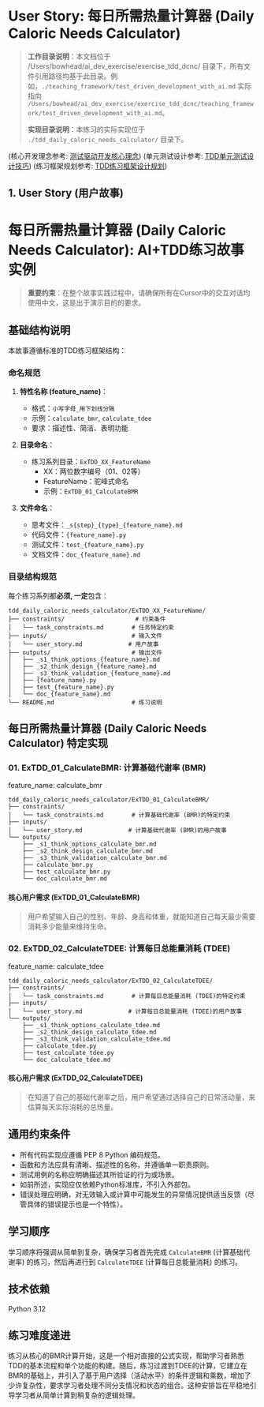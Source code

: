 # User Story: 每日所需热量计算器 (Daily Caloric Needs Calculator)

> **工作目录说明**：本文档位于 /Users/bowhead/ai_dev_exercise/exercise_tdd_dcnc/ 目录下，所有文件引用路径均基于此目录。例如，`./teaching_framework/test_driven_development_with_ai.md` 实际指向 `/Users/bowhead/ai_dev_exercise/exercise_tdd_dcnc/teaching_framework/test_driven_development_with_ai.md`。
>
> **实现目录说明**：本练习的实际实现位于 `./tdd_daily_caloric_needs_calculator/` 目录下。

(核心开发理念参考: [测试驱动开发核心理念](./teaching_framework/test_driven_development_with_ai.md))
(单元测试设计参考: [TDD单元测试设计技巧](./teaching_framework/tdd_unit_test_design_techniques.md))
(练习框架规划参考: [TDD练习框架设计规划](./teaching_framework/planning_tdd_exercise.md))

## 1. User Story (用户故事)

# 每日所需热量计算器 (Daily Caloric Needs Calculator): AI+TDD练习故事实例

> **重要约束**：在整个故事实践过程中，请确保所有在Cursor中的交互对话均使用中文，这是出于演示目的的要求。

## 基础结构说明

本故事遵循标准的TDD练习框架结构：

### 命名规范

1.  **特性名称 (feature_name)**：
    *   格式：`小写字母_用下划线分隔`
    *   示例：`calculate_bmr`, `calculate_tdee`
    *   要求：描述性、简洁、表明功能

2.  **目录命名**：
    *   练习系列目录：`ExTDD_XX_FeatureName`
        *   XX：两位数字编号（01、02等）
        *   FeatureName：驼峰式命名
        *   示例：`ExTDD_01_CalculateBMR`

3.  **文件命名**：
    *   思考文件：`_s{step}_{type}_{feature_name}.md`
    *   代码文件：`{feature_name}.py`
    *   测试文件：`test_{feature_name}.py`
    *   文档文件：`doc_{feature_name}.md`

### 目录结构规范

每个练习系列都**必须, 一定**包含：

```
tdd_daily_caloric_needs_calculator/ExTDD_XX_FeatureName/
├── constraints/                    # 约束条件
│   └── task_constraints.md        # 任务特定约束
├── inputs/                        # 输入文件
│   └── user_story.md             # 用户故事
├── outputs/                       # 输出文件
│   ├── _s1_think_options_{feature_name}.md
│   ├── _s2_think_design_{feature_name}.md
│   ├── _s3_think_validation_{feature_name}.md
│   ├── {feature_name}.py
│   ├── test_{feature_name}.py
│   └── doc_{feature_name}.md
└── README.md                      # 练习说明
```

## 每日所需热量计算器 (Daily Caloric Needs Calculator) 特定实现

### 01. ExTDD_01_CalculateBMR: 计算基础代谢率 (BMR)

feature_name: calculate_bmr

```
tdd_daily_caloric_needs_calculator/ExTDD_01_CalculateBMR/
├── constraints/
│   └── task_constraints.md        # 计算基础代谢率 (BMR)的特定约束
├── inputs/
│   └── user_story.md             # 计算基础代谢率 (BMR)的用户故事
└── outputs/
    ├── _s1_think_options_calculate_bmr.md
    ├── _s2_think_design_calculate_bmr.md
    ├── _s3_think_validation_calculate_bmr.md
    ├── calculate_bmr.py
    ├── test_calculate_bmr.py
    └── doc_calculate_bmr.md
```

#### 核心用户需求 (ExTDD_01_CalculateBMR)
> 用户希望输入自己的性别、年龄、身高和体重，就能知道自己每天最少需要消耗多少能量来维持生命。

### 02. ExTDD_02_CalculateTDEE: 计算每日总能量消耗 (TDEE)

feature_name: calculate_tdee

```
tdd_daily_caloric_needs_calculator/ExTDD_02_CalculateTDEE/
├── constraints/
│   └── task_constraints.md        # 计算每日总能量消耗 (TDEE)的特定约束
├── inputs/
│   └── user_story.md             # 计算每日总能量消耗 (TDEE)的用户故事
└── outputs/
    ├── _s1_think_options_calculate_tdee.md
    ├── _s2_think_design_calculate_tdee.md
    ├── _s3_think_validation_calculate_tdee.md
    ├── calculate_tdee.py
    ├── test_calculate_tdee.py
    └── doc_calculate_tdee.md
```

#### 核心用户需求 (ExTDD_02_CalculateTDEE)
> 在知道了自己的基础代谢率之后，用户希望通过选择自己的日常活动量，来估算每天实际消耗的总热量。

## 通用约束条件
*   所有代码实现应遵循 PEP 8 Python 编码规范。
*   函数和方法应具有清晰、描述性的名称，并遵循单一职责原则。
*   测试用例的名称应明确描述其所验证的行为或场景。
*   如前所述，实现应仅依赖Python标准库，不引入外部包。
*   错误处理应明确，对无效输入或计算中可能发生的异常情况提供适当反馈（尽管具体的错误提示也是一个特性）。

## 学习顺序
学习顺序将强调从简单到复杂，确保学习者首先完成 `CalculateBMR` (计算基础代谢率) 的练习，然后再进行到 `CalculateTDEE` (计算每日总能量消耗) 的练习。

## 技术依赖
Python 3.12

## 练习难度递进
练习从核心的BMR计算开始，这是一个相对直接的公式实现，帮助学习者熟悉TDD的基本流程和单个功能的构建。随后，练习过渡到TDEE的计算，它建立在BMR的基础上，并引入了基于用户选择（活动水平）的条件逻辑和乘数，增加了少许复杂性，要求学习者处理不同分支情况和状态的组合。这种安排旨在平稳地引导学习者从简单计算到稍复杂的逻辑处理。 